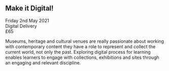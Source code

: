 ## Make it Digital!

Friday 2nd May 2021<br />Digital Delivery<br />£65

Museums, heritage and cultural venues are really passionate about working with contemporary content they have a role to represent and collect the current world, not only the past. Exploring digital process for learning enables learners to engage with collections, exhibitions and sites through an engaging and relevant discipline.
  

